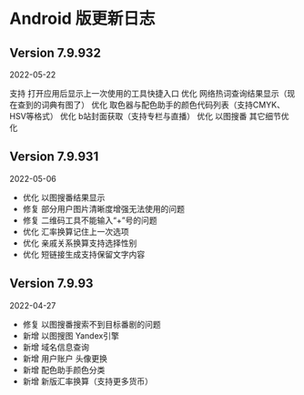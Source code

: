 # Android 版更新日志

## Version 7.9.932

2022-05-22

支持 打开应用后显示上一次使用的工具快捷入口
优化 网络热词查询结果显示（现在查到的词典有图了）
优化 取色器与配色助手的颜色代码列表（支持CMYK、HSV等格式）
优化 b站封面获取（支持专栏与直播）
优化 以图搜番
其它细节优化

## Version 7.9.931

2022-05-06

* 优化 以图搜番结果显示
* 修复 部分用户图片清晰度增强无法使用的问题
* 修复 二维码工具不能输入“+”号的问题
* 优化 汇率换算记住上一次选项
* 优化 亲戚关系换算支持选择性别
* 优化 短链接生成支持保留文字内容

## Version 7.9.93

2022-04-27

* 修复 以图搜番搜索不到目标番剧的问题
* 新增 以图搜图 Yandex引擎
* 新增 域名信息查询
* 新增 用户账户 头像更换
* 新增 配色助手颜色分类
* 新增 新版汇率换算（支持更多货币）